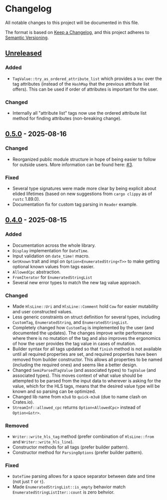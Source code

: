 # Changelog

All notable changes to this project will be documented in this file.

The format is based on [Keep a Changelog], and this project adheres to
[Semantic Versioning].

[Keep a Changelog]: https://keepachangelog.com/en/1.1.0/
[Semantic Versioning]: https://semver.org/spec/v2.0.0.html

## [Unreleased]

### Added

- `TagValue::try_as_ordered_attribute_list` which provides a `Vec` over
  the tag attributes (instead of the `HashMap` that the previous
  attribute list offers). This can be used if order of attributes is
  important for the user.

### Changed

- Internally all "attribute list" tags now use the ordered attribute
  list method for finding attributes (non-breaking change).

## [0.5.0] - 2025-08-16

### Changed
- Reorganized public module structure in hope of being easier to follow
  for outside users. More information can be found here: [#3].

### Fixed
- Several type signatures were made more clear by being explicit about
  elided lifetimes (based on new suggestions from `cargo clippy` as of
  `rustc` 1.89.0).
- Documentation fix for custom tag parsing in `Reader` example.

[#3]: https://github.com/theRealRobG/m3u8/pull/3

## [0.4.0] - 2025-08-15

### Added

- Documentation across the whole library.
- `Display` implementation for `DateTime`.
- Input validation on `date_time!` macro.
- `GetKnown` trait and impl on `Option<EnumeratedString<T>>` to make
  getting optional known values from tags easier.
- `AllowedCpc` abstraction.
- `FromIterator` for `EnumeratedStringList`
- Several new error types to match the new tag value approach.

### Changed

- Made `HlsLine::Uri` and `HlsLine::Comment` hold `Cow` for easier
  mutability and user constructed values.
- Less generic constraints on struct definition for several types,
  including `CustomTag`, `EnumeratedString`, and `EnumeratedStringList`.
- Completely changed how `CustomTag` is implemented by the user (and
  documented the updates). The changes improve write performance where
  there is no mutation of the tag and also improves the ergonomics of
  how the user provides the tag value in cases of mutation.
- Builder syntax for all tags updated so that `finish` method is not
  available until all required properties are set, and required
  properties have been removed from builder constructor. This allows all
  properties to be named (including the required ones) and seems like a
  better design.
- Changed `SemiParsedTagValue` (and associated types) to `TagValue` (and
  associated types). This moves context of what value should be
  attempted to be parsed from the input data to wherever is asking for
  the value, which for the HLS tags, means that the desired value type
  will be known and so parsing can be optimized.
- Changed lib name from `m3u8` to `quick-m3u8` (due to name clash on
  Crates.io).
- `StreamInf::allowed_cpc` returns `Option<AllowedCpc>` instead of
  `Option<&str>`.

### Removed

- `Writer::write_hls_tag` method (prefer combination of `HlsLine::from`
  and `Writer::write_hls_line`).
- Constructor methods for all tags (prefer builder pattern).
- Constructor method for `ParsingOptions` (prefer builder pattern).

### Fixed

- `DateTime` parsing allows for a space separator between date and time
  (not just `T` or `t`).
- Made `EnumeratedStringList::is_empty` behavior match
  `EnumeratedStringListIter::count` is zero behvior.

[unreleased]: https://github.com/theRealRobG/m3u8/compare/0.5.0...HEAD
[0.5.0]: https://github.com/theRealRobG/m3u8/compare/0.4.0...0.5.0
[0.4.0]: https://github.com/theRealRobG/m3u8/releases/tag/0.4.0